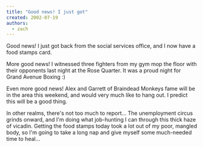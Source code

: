 ```yaml
---
title: "Good news! I just got"
created: 2002-07-19
authors: 
  - zach
---
```


Good news! I just got back from the social services office, and I now have a food stamps card.  
  
More good news! I witnessed three fighters from my gym mop the floor with their opponents last night at the Rose Quarter. It was a proud night for Grand Avenue Boxing :)  
  
Even more good news! Alex and Garrett of Braindead Monkeys fame will be in the area this weekend, and would very much like to hang out. I predict this will be a good thing.  
  
In other realms, there's not too much to report... The unemployment circus grinds onward, and I'm doing what job-hunting I can through this thick haze of vicadin. Getting the food stamps today took a lot out of my poor, mangled body, so I'm going to take a long nap and give myself some much-needed time to heal...
